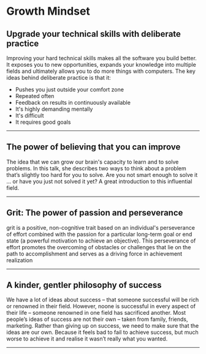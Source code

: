 # Growth Mindset

## Upgrade your technical skills with deliberate practice

Improving your hard technical skills makes all the software you build better. It exposes you to new opportunities, expands your knowledge into multiple fields and ultimately allows you to do more things with computers.
The key ideas behind deliberate practice is that it:

- Pushes you just outside your comfort zone
- Repeated often
- Feedback on results in continuously available
- It's highly demanding mentally
- It's difficult
- It requires good goals

---

## The power of believing that you can improve

 The idea that we can grow our brain's capacity to learn and to solve problems. In this talk, she describes two ways to think about a problem that’s slightly too hard for you to solve. Are you not smart enough to solve it … or have you just not solved it yet? A great introduction to this influential field.
  
---

## Grit: The power of passion and perseverance

grit is a positive, non-cognitive trait based on an individual's perseverance of effort combined with the passion for a particular long-term goal or end state (a powerful motivation to achieve an objective). This perseverance of effort promotes the overcoming of obstacles or challenges that lie on the path to accomplishment and serves as a driving force in achievement realization

---

## A kinder, gentler philosophy of success

We have a lot of ideas about success – that someone successful will be rich or renowned in their field. However, noone is successful in every aspect of their life – someone renowned in one field has sacrificed another. Most people’s ideas of success are not their own – taken from family, friends, marketing. Rather than giving up on success, we need to make sure that the ideas are our own. Because it feels bad to fail to achieve success, but much worse to achieve it and realise it wasn’t really what you wanted.

---

